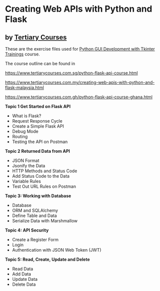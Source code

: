 # Creating Web APIs with Python and Flask
## by [Tertiary  Courses](https://www.tertiarycourses.com.sg/)

These are the exercise files used for [Python GUI Development with Tkinter Trainings](https://www.tertiarycourses.com.sg/python-flask-api-course.html) course. 

The course outline can be found in 

https://www.tertiarycourses.com.sg/python-flask-api-course.html

https://www.tertiarycourses.com.my/creating-web-apis-with-python-and-flask-malaysia.html

https://www.tertiarycourses.com.gh/python-flask-api-course-ghana.html


<p><strong>Topic 1 Get Started on Flask API</strong> </p>
<ul>
<li>What is Flask?</li>
<li>Request Response Cycle</li>
<li>Create a Simple Flask API</li>
<li>Debug Mode</li>
<li>Routing</li>
<li>Testing the API on Postman</li>
</ul>
<p><strong>Topic 2 Returned Data from API</strong> </p>
<ul>
<li>JSON Format</li>
<li>Jsonify the Data</li>
<li>HTTP Methods and Status Code</li>
<li>Add Status Code to the Data</li>
<li>Variable Rules</li>
<li>Test Out URL Rules on Postman</li>
</ul>
<p><strong>Topic 3: Working with Database</strong></p>
<ul>
<li>Database</li>
<li>ORM and SQLAlchemy</li>
<li>Define Table and Data</li>
<li>Serialize Data with Marshmallow</li>
</ul>
<p><strong>Topic 4: API Security</strong></p>
<ul>
<li>Create a Register Form</li>
<li>Login</li>
<li>Authentication with JSON Web Token (JWT)</li>
</ul>
<p><strong>Topic 5: Read, Create, Update and Delete</strong></p>
<ul>
<li>Read Data</li>
<li>Add Data</li>
<li>Update Data</li>
<li>Delete Data</li>
</ul>

